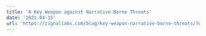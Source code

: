```yaml
---
title: 'A Key Weapon against Narrative-Borne Threats'
date: '2021-04-15'
url: 'https://zignallabs.com/blog/key-weapon-narrative-borne-threats/?utm_source=bambu&utm_medium=social'
---
```

